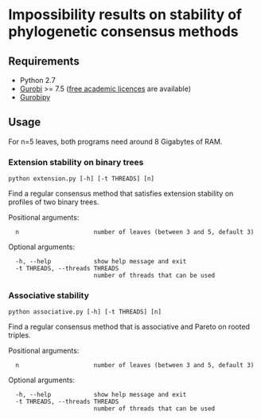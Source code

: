 # Impossibility results on stability of phylogenetic consensus methods

## Requirements

- Python 2.7
- [Gurobi](https://www.gurobi.com) >= 7.5 ([free academic licences](https://www.gurobi.com/academia/for-universities) are available)
- [Gurobipy](https://www.gurobi.com/documentation/8.0/quickstart_linux/the_gurobi_python_interfac.html)

## Usage

For n=5 leaves, both programs need around 8 Gigabytes of RAM.

### Extension stability on binary trees

`python extension.py [-h] [-t THREADS] [n]`

Find a regular consensus method that satisfies extension stability on profiles
of two binary trees.

Positional arguments:
```
  n                     number of leaves (between 3 and 5, default 3)
```

Optional arguments:
```
  -h, --help            show help message and exit
  -t THREADS, --threads THREADS
                        number of threads that can be used
```

### Associative stability

`python associative.py [-h] [-t THREADS] [n]`

Find a regular consensus method that is associative and Pareto on rooted triples.

Positional arguments:
```
  n                     number of leaves (between 3 and 5, default 3)
````

Optional arguments:
```
  -h, --help            show help message and exit
  -t THREADS, --threads THREADS
                        number of threads that can be used
```
